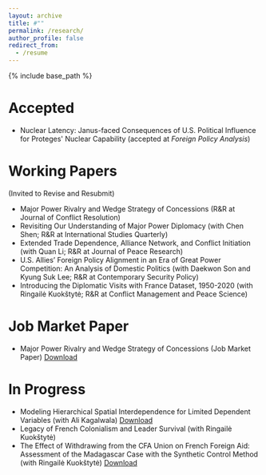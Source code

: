 ```yaml
---
layout: archive
title: #""
permalink: /research/
author_profile: false
redirect_from:
  - /resume
---
```


{% include base_path %}

Accepted 
======
* Nuclear Latency: Janus-faced Consequences of U.S. Political Influence for Proteges' Nuclear Capability (accepted at _Foreign Policy Analysis_)

Working Papers
======
(Invited to Revise and Resubmit)
* Major Power Rivalry and Wedge Strategy of Concessions (R&R at Journal of Conflict Resolution)
* Revisiting Our Understanding of Major Power Diplomacy (with Chen Shen; R&R at International Studies Quarterly)
* Extended Trade Dependence, Alliance Network, and Conflict Initiation (with Quan Li; R&R at Journal of Peace Research)
* U.S. Allies’ Foreign Policy Alignment in an Era of Great Power Competition: An Analysis of Domestic Politics (with Daekwon Son and Kyung Suk Lee; R&R at Contemporary Security Policy)
* Introducing the Diplomatic Visits with France Dataset, 1950-2020 (with Ringailė Kuokštytė; R&R at Conflict Management and Peace Science)



Job Market Paper
======
* Major Power Rivalry and Wedge Strategy of Concessions (Job Market Paper)
[Download](https://yanghankyeul.github.io/files/JMP.pdf)


In Progress
======
* Modeling Hierarchical Spatial Interdependence for Limited Dependent Variables (with Ali Kagalwala)
[Download](https://yanghankyeul.github.io/files/hierarchicalspatialmodels.pdf)
* Legacy of French Colonialism and Leader Survival (with Ringailė Kuokštytė)
* The Effect of Withdrawing from the CFA Union on French Foreign Aid: Assessment of the Madagascar Case with the Synthetic Control Method (with Ringailė Kuokštytė)
[Download](https://yanghankyeul.github.io/files/cfa.pdf)




